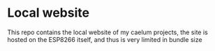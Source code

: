 # Local website

This repo contains the local website of my caelum projects, the site is hosted on the ESP8266 itself, and thus is very limited in bundle size